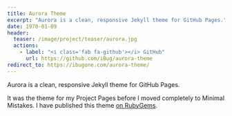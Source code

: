 ```yaml
---
title: Aurora Theme
excerpt: "Aurora is a clean, responsive Jekyll theme for GitHub Pages."
date: 1970-01-09
header:
  teaser: /image/project/teaser/aurora.jpg
  actions:
    - label: "<i class='fab fa-github'></i> GitHub"
      url: https://github.com/iBug/aurora-theme
redirect_to: https://ibugone.com/aurora-theme/
---
```


Aurora is a clean, responsive Jekyll theme for GitHub Pages.

It was the theme for my Project Pages before I moved completely to Minimal Mistakes. I have published this theme [on RubyGems](https://rubygems.org/gems/aurora-theme).
